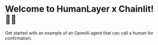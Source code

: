 # Welcome to HumanLayer x Chainlit! 🚀🤖

Get started with an example of an OpenAI agent that can call a human for confirmation.
